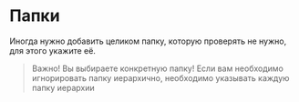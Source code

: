 # Папки

Иногда нужно добавить целиком папку, которую проверять не нужно, для этого укажите её.

> Важно! Вы выбираете конкретную папку! Если вам необходимо игнорировать папку иерархично,
> необходимо указывать каждую папку иерархии